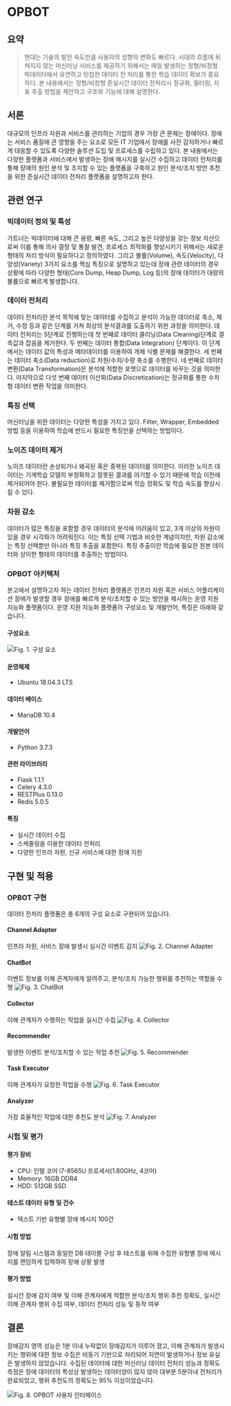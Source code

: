 # OPBOT
## 요약
> 현대는 기술의 발전 속도만큼 사용자의 성향의 변화도 빠르다. 시대의 흐름에 뒤쳐지지 않는 머신러닝 서비스를 제공하기 위해서는 매일 발생하는 정형/비정형 빅데이터에서 유연하고 민첩한 데이터 전 처리를 통한 학습 데이터 확보가 중요하다.
> 본 내용에서는 정형/비정형 준실시간 데이터 전처리시 정규화, 필터링, 지표 추출 방법을 제안하고 구조와 기능에 대해 설명한다.
## 서론
대규모의 인프라 자원과 서비스를 관리하는 기업의 경우 가장 큰 문제는 장애이다.
장애는 서비스 품질에 큰 영향을 주는 요소로 모든 IT 기업에서 장애를 사전 감지하거나 빠르게 대응할 수 있도록 다양한 솔루션 도입 및 프로세스를 수립하고 있다.
본 내용에서는 다양한 플랫폼과 서비스에서 발생하는 장애 메시지를 실시간 수집하고 데이터 전처리를 통해 장애의 원인 분석 및 조치할 수 있는 플랫폼을 구축하고 원인 분석/조치 방안 추천을 위한 준실시간 데이터 전처리 플랫폼을 설명하고자 한다.

## 관련 연구
### 빅데이터 정의 및 특성
가트너는 빅데이터에 대해 큰 용량, 빠른 속도, 그리고 높은 다양성을 갖는 정보 자산으로써 이를 통해 의사 결정 및 통찰 발견, 프로세스 최적화를 향상시키기 위해서는 새로운 형태의 처리 방식이 필요하다고 정의하였다.
그리고 볼륨(Volume), 속도(Velocity), 다양성(Variety) 3가지 요소를 핵심 특징으로 설명하고 있는데 장애 관련 데이터의 경우 상황에 따라 다양한 형태(Core Dump, Heap Dump, Log 등)의 장애 데이터가 대량의 볼륨으로 빠르게 발생합니다.

### 데이터 전처리
데이터 전처리란 분석 목적에 맞는 데이터를 수집하고 분석이 가능한 데이터로 축소, 제거, 수정 등과 같은 단계를 거쳐 최상의 분석결과를 도출하기 위한 과정을 의미한다.
데이터 전처리는 5단계로 진행하는데 첫 번째로 데이터 클리닝(Data Cleaning)단계로 결측값과 잡음을 제거한다.
두 번째는 데이터 통합(Data Integration) 단계이다. 이 단계에서는 데이터 값의 특성과 메타데이터를 이용하여 개체 식별 문제를 해결한다.
세 번째는 데이터 축소(Data reduction)로 차원/수치/수량 축소를 수행한다. 네 번째로 데이터 변환(Data Transformation)은 분석에 적합한 포맷으로 데이터를 바꾸는 것을 의미한다.
마지막으로 다섯 번째 데이터 이산화(Data Discretization)는 정규화를 통한 수치형 데이터 변환 작업을 의미한다.

### 특징 선택
머신러닝을 위한 데이터는 다양한 특성을 가지고 있다.
Filter, Wrapper, Embedded 방법 등을 이용하여 학습에 반드시 필요한 특징만을 선택하는 방법이다.

### 노이즈 데이터 제거
노이즈 데이터란 손상되거나 왜곡된 혹은 중복된 데이터를 의미한다.
이러한 노이즈 데이터는 기계학습 모델의 부정확하고 잘못된 결과를 야기할 수 있기 때문에 학습 이전에 제거되어야 한다.
불필요한 데이터를 제거함으로써 학습 정확도 및 학습 속도를 향상시킬 수 있다.

### 차원 감소
데이터가 많은 특징을 포함할 경우 데이터의 분석에 어려움이 있고, 3개 이상의 차원이 있을 경우 시각화가 어려워진다.
이는 특징 선택 기법과 비슷한 계념이지만, 차원 감소에는 특징 선택뿐만 아니라 특징 추출을 포함한다.
특징 추출이란 학습에 필요한 원본 데이터와 상이한 형태의 데이터를 추출하는 방법이다.

### OPBOT 아키텍처
본고에서 설명하고자 하는 데이터 전처리 플랫폼은 인프라 자원 혹은 서비스 어플리케이션 장애가 발생할 경우 장애를 빠르게 분석/조치할 수 있는 방안을 제시하는 운영 지원 지능화 플랫폼이다.
운영 지원 지능화 플랫폼의 구성요소 및 개발언어, 특징은 아래와 같습니다.

#### 구성요소
![Fig. 1. 구성 요소](/doc/프로토타입_구성도.bmp "전체 아키텍처")

#### 운영체제
* Ubuntu 18.04.3 LTS

#### 데이터 베이스
* MariaDB 10.4

#### 개발언어
* Python 3.7.3

#### 관련 라이브러리
* Flask 1.1.1
* Celery 4.3.0
* RESTPlus 0.13.0
* Redis 5.0.5

#### 특징
* 실시간 데이터 수집
* 스케줄링을 이용한 데이터 전처리
* 다양한 인프라 자원, 신규 서비스에 대한 장애 지원

## 구현 및 적용
### OPBOT 구현
데이터 전처리 플랫폼은 총 6개의 구성 요소로 구현되어 있습니다.

#### Channel Adapter
인프라 자원, 서비스 장애 발생시 실시간 이벤트 감지
![Fig. 2. Channel Adapter](/doc/ChannelAdapter.bmp "Channel Adapter")

#### ChatBot
이벤트 정보를 이해 관계자에게 알려주고, 분석/조치 가능한 행위를 추천하는 역할을 수행
![Fig. 3. ChatBot](/doc/Chatbot.bmp "ChatBot")

#### Collector
이해 관계자가 수행하는 작업을 실시간 수집
![Fig. 4. Collector](/doc/Collector.bmp "Collector")

#### Recommender
발생한 이벤트 분석/조치할 수 있는 작업 추천
![Fig. 5. Recommender](/doc/Recommender.bmp "Recommender")

#### Task Executor
이해 관계자가 요청한 작업을 수행
![Fig. 6. Task Executor](/doc/TaskExecutor.bmp "Task Executor")

#### Analyzer
가장 효율적인 작업에 대한 추천도 분석
![Fig. 7. Analyzer](/doc/Analyzer.bmp "Analyzer")

### 시험 및 평가
#### 평가 장비
* CPU: 인텔 코어 i7-8565U 프로세서(1.80GHz, 4코어)
* Memory: 16GB DDR4
* HDD: 512GB SSD

#### 테스트 데이터 유형 및 건수
* 텍스트 기반 유형별 장애 메시지 100건

#### 시험 방법
장애 알림 시스템과 동일한 DB 테이블 구성 후 테스트를 위해 수집한 유형별 장애 메시지를 랜덤하게 입력하여 장애 상황 발생

#### 평가 방법
실시간 장애 감지 여부 및 이해 관계자에게 적합한 분석/조치 행위 추천 정확도, 실시간 이해 관계자 행위 수집 여부, 데이터 전처리 성능 및 동작 여부

## 결론
장애감지 영역 성능은 1분 이내 누락없이 장애감지가 이루어 졌고, 이해 관계자가 발생시키는 행위에 대한 정보 수집은 비동기 기반으로 처리되어 지연이 발생하거나 정보 유실은 발생하지 않았습니다.
수집된 데이터에 대한 머신러닝 데이터 전처리 성능과 정확도 측정은 장애 데이터의 특성상 발생하는 데이터양이 많지 않아 대부분 5분이내 전처리가 완료되었고, 행위 추천도의 정확도는 95% 이상이었습니다.

![Fig. 8. OPBOT 사용자 인터페이스](/doc/chatbot.png "사용자 인터페이스")

